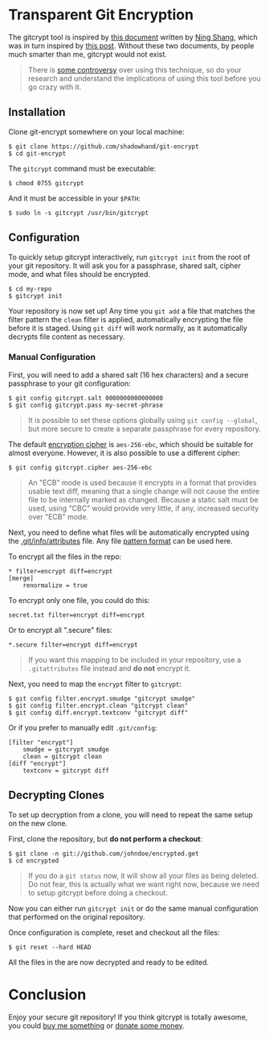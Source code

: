 # Transparent Git Encryption

The gitcrypt tool is inspired by [this document][1] written by [Ning Shang][2],
which was in turn inspired by [this post][3]. Without these two documents,
by people much smarter than me, gitcrypt would not exist.

> There is [some controversy][4] over using this technique, so do your research
and understand the implications of using this tool before you go crazy with it.

## Installation

Clone git-encrypt somewhere on your local machine:

    $ git clone https://github.com/shadowhand/git-encrypt
    $ cd git-encrypt

The `gitcrypt` command must be executable:

    $ chmod 0755 gitcrypt

And it must be accessible in your `$PATH`:

    $ sudo ln -s gitcrypt /usr/bin/gitcrypt

## Configuration

To quickly setup gitcrypt interactively, run `gitcrypt init` from the root
of your git repository. It will ask you for a passphrase, shared salt,
cipher mode, and what files should be encrypted.

    $ cd my-repo
    $ gitcrypt init

Your repository is now set up! Any time you `git add` a file that matches the
filter pattern the `clean` filter is applied, automatically encrypting the file
before it is staged. Using `git diff` will work normally, as it automatically
decrypts file content as necessary.

### Manual Configuration

First, you will need to add a shared salt (16 hex characters) and a secure
passphrase to your git configuration:

    $ git config gitcrypt.salt 0000000000000000
    $ git config gitcrypt.pass my-secret-phrase

> It is possible to set these options globally using `git config --global`,
but more secure to create a separate passphrase for every repository.

The default [encryption cipher][5] is `aes-256-ebc`, which should be suitable
for almost everyone. However, it is also possible to use a different cipher:

    $ git config gitcrypt.cipher aes-256-ebc

> An "ECB" mode is used because it encrypts in a format that provides usable
text diff, meaning that a single change will not cause the entire file to be
internally marked as changed. Because a static salt must be used, using "CBC"
would provide very little, if any, increased security over "ECB" mode.

Next, you need to define what files will be automatically encrypted using the
[.git/info/attributes][6] file. Any file [pattern format][7] can be used here.

To encrypt all the files in the repo:

    * filter=encrypt diff=encrypt
    [merge]
        renormalize = true

To encrypt only one file, you could do this:

    secret.txt filter=encrypt diff=encrypt

Or to encrypt all ".secure" files:

    *.secure filter=encrypt diff=encrypt

> If you want this mapping to be included in your repository, use a
`.gitattributes` file instead and **do not** encrypt it.

Next, you need to map the `encrypt` filter to `gitcrypt`:

    $ git config filter.encrypt.smudge "gitcrypt smudge"
    $ git config filter.encrypt.clean "gitcrypt clean"
    $ git config diff.encrypt.textconv "gitcrypt diff"

Or if you prefer to manually edit `.git/config`:

    [filter "encrypt"]
        smudge = gitcrypt smudge
        clean = gitcrypt clean
    [diff "encrypt"]
        textconv = gitcrypt diff

## Decrypting Clones

To set up decryption from a clone, you will need to repeat the same setup on
the new clone.

First, clone the repository, but **do not perform a checkout**:

    $ git clone -n git://github.com/johndoe/encrypted.get
    $ cd encrypted

> If you do a `git status` now, it will show all your files as being deleted.
Do not fear, this is actually what we want right now, because we need to setup
gitcrypt before doing a checkout.

Now you can either run `gitcrypt init` or do the same manual configuration that
performed on the original repository.

Once configuration is complete, reset and checkout all the files:

    $ git reset --hard HEAD

All the files in the are now decrypted and ready to be edited.

# Conclusion

Enjoy your secure git repository! If you think gitcrypt is totally awesome,
you could [buy me something][wishes] or [donate some money][donate].

[1]: http://syncom.appspot.com/papers/git_encryption.txt "GIT transparent encryption"
[2]: http://syncom.appspot.com/
[3]: http://git.661346.n2.nabble.com/Transparently-encrypt-repository-contents-with-GPG-td2470145.html "Web discussion: Transparently encrypt repository contents with GPG"
[4]: http://article.gmane.org/gmane.comp.version-control.git/113221 "Junio Hamano does not recommend this technique"
[5]: http://en.wikipedia.org/wiki/Cipher
[6]: http://www.kernel.org/pub/software/scm/git/docs/gitattributes.html
[7]: http://www.kernel.org/pub/software/scm/git/docs/gitignore.html#_pattern_format

[wishes]: http://www.amazon.com/gp/registry/wishlist/1474H3P2204L8
[donate]: http://www.pledgie.com/campaigns/14931
